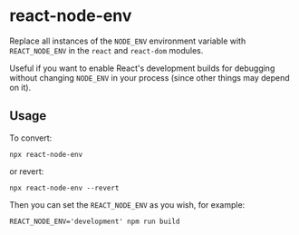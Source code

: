 # react-node-env

Replace all instances of the `NODE_ENV` environment variable with `REACT_NODE_ENV` in the `react` and `react-dom` modules.

Useful if you want to enable React's development builds for debugging without changing `NODE_ENV` in your process (since other things may depend on it).

## Usage

To convert:

```
npx react-node-env
```

or revert:

```
npx react-node-env --revert
```

Then you can set the `REACT_NODE_ENV` as you wish, for example:

```
REACT_NODE_ENV='development' npm run build
```
